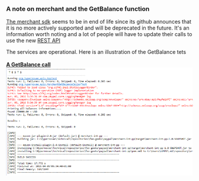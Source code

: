 <h3>A note on merchant and the GetBalance function</h3>   
<a href='https://github.com/paypal/merchant-sdk-java'>The merchant sdk</a> seems to be in end of life since its github announces that it is no more actively supported and will be deprecated in the future. It's an information worth noting
and a lot of people will have to update their calls to use the new <a href='https://github.com/paypal/PayPal-Java-SDK'>REST API</a> 

The services are operational. Here is an illustration of the GetBalance tets<br/>
<br/>
<u><b>A GetBalance call</b></u>
<img src='https://github.com/alainlompo/fee-geeks/blob/master/paypal/merchant-int-pp/src/test/resources/getbalance_working.png' alt='getbalance call' />